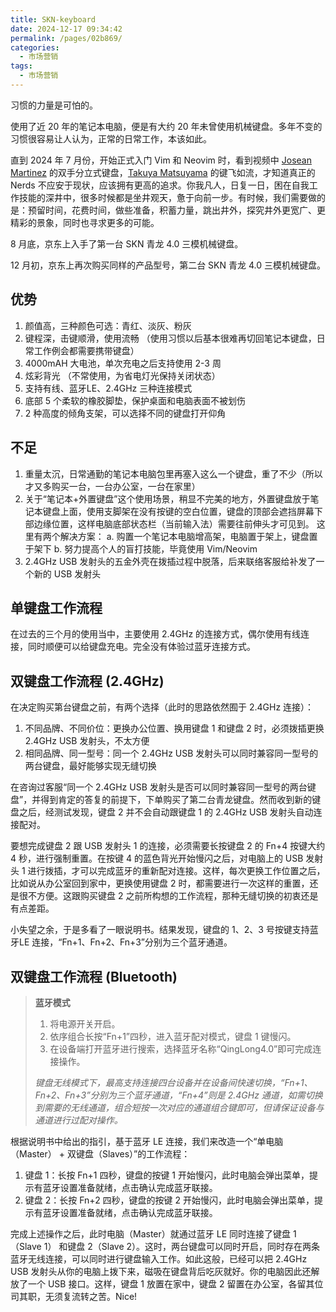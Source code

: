 ```yaml
---
title: SKN-keyboard
date: 2024-12-17 09:34:42
permalink: /pages/02b869/
categories: 
  - 市场营销
tags: 
  - 市场营销
---
```


习惯的力量是可怕的。

使用了近 20 年的笔记本电脑，便是有大约 20 年未曾使用机械键盘。多年不变的习惯很容易让人认为，正常的日常工作，本该如此。

直到 2024 年 7 月份，开始正式入门 Vim 和 Neovim 时，看到视频中 [Josean Martinez](https://www.josean.com) 的双手分立式键盘，[Takuya Matsuyama](https://github.com/craftzdog) 的键飞如流，才知道真正的 Nerds 不应安于现状，应该拥有更高的追求。你我凡人，日复一日，困在自我工作技能的深井中，很多时候都是坐井观天，惫于向前一步。有时候，我们需要做的是：预留时间，花费时间，做些准备，积蓄力量，跳出井外，探究井外更宽广、更精彩的景象，同时也寻求更多的可能。

8 月底，京东上入手了第一台 SKN 青龙 4.0 三模机械键盘。

12 月初，京东上再次购买同样的产品型号，第二台 SKN 青龙 4.0 三模机械键盘。

## 优势

1. 颜值高，三种颜色可选：青红、淡灰、粉灰
2. 键程深，击键顺滑，使用流畅 （使用习惯以后基本很难再切回笔记本键盘，日常工作例会都需要携带键盘）
3. 4000mAH 大电池，单次充电之后支持使用 2-3 周
4. 炫彩背光 （不常使用，为省电灯光保持关闭状态）
5. 支持有线、蓝牙LE、2.4GHz 三种连接模式
6. 底部 5 个柔软的橡胶脚垫，保护桌面和电脑表面不被划伤
7. 2 种高度的倾角支架，可以选择不同的键盘打开仰角

## 不足

1. 重量太沉，日常通勤的笔记本电脑包里再塞入这么一个键盘，重了不少（所以才又多购买一台，一台办公室，一台在家里）
2. 关于“笔记本+外置键盘”这个使用场景，稍显不完美的地方，外置键盘放于笔记本键盘上面，使用支脚架在没有按键的空白位置，键盘的顶部会遮挡屏幕下部边缘位置，这样电脑底部状态栏（当前输入法）需要往前伸头才可见到。
   这里有两个解决方案：
   a. 购置一个笔记本电脑增高架，电脑置于架上，键盘置于架下
   b. 努力提高个人的盲打技能，毕竟使用 Vim/Neovim
3. 2.4GHz USB 发射头的五金外壳在拨插过程中脱落，后来联络客服给补发了一个新的 USB 发射头

## 单键盘工作流程

在过去的三个月的使用当中，主要使用 2.4GHz 的连接方式，偶尔使用有线连接，同时顺便可以给键盘充电。完全没有体验过蓝牙连接方式。

## 双键盘工作流程 (2.4GHz)

在决定购买第台键盘之前，有两个选择（此时的思路依然囿于 2.4GHz 连接）：

1. 不同品牌、不同价位：更换办公位置、换用键盘 1 和键盘 2 时，必须拨插更换 2.4GHz USB 发射头，不太方便
2. 相同品牌、同一型号：同一个 2.4GHz USB 发射头可以同时兼容同一型号的两台键盘，最好能够实现无缝切换

在咨询过客服“同一个 2.4GHz USB 发射头是否可以同时兼容同一型号的两台键盘”，并得到肯定的答复的前提下，下单购买了第二台青龙键盘。然而收到新的键盘之后，经测试发现，键盘 2 并不会自动跟键盘 1 的 2.4GHz USB 发射头自动连接配对。

要想完成键盘 2 跟 USB 发射头 1 的连接，必须需要长按键盘 2 的 Fn+4 按键大约 4 秒，进行强制重置。在按键 4 的蓝色背光开始慢闪之后，对电脑上的 USB 发射头 1 进行拨插，才可以完成蓝牙的重新配对连接。这样，每次更换工作位置之后，比如说从办公室回到家中，更换使用键盘 2 时，都需要进行一次这样的重置，还是很不方便。这跟购买键盘 2 之前所构想的工作流程，那种无缝切换的初衷还是有点差距。

小失望之余，于是多看了一眼说明书。结果发现，键盘的 1、2、3 号按键支持蓝牙LE 连接，“Fn+1、Fn+2、Fn+3”分别为三个蓝牙通道。

## 双键盘工作流程 (Bluetooth)

> **蓝牙模式**
>
> 1. 将电源开关开启。
> 2. 依序组合长按“Fn+1”四秒，进入蓝牙配对模式，键盘 1 键慢闪。
> 3. 在设备端打开蓝牙进行搜索，选择蓝牙名称“QingLong4.0”即可完成连接操作。
>
> _键盘无线模式下，最高支持连接四台设备并在设备间快速切换，“Fn+1、Fn+2、Fn+3”分别为三个蓝牙通道，“Fn+4”则是 2.4GHz 通道，如需切换到需要的无线通道，组合短按一次对应的通道组合键即可，但请保证设备与通道进行过配对操作。_

根据说明书中给出的指引，基于蓝牙 LE 连接，我们来改造一个“单电脑 （Master） + 双键盘（Slaves）”的工作流程：

1. 键盘 1：长按 Fn+1 四秒，键盘的按键 1 开始慢闪，此时电脑会弹出菜单，提示有蓝牙设置准备就绪，点击确认完成蓝牙联接。
2. 键盘 2：长按 Fn+2 四秒，键盘的按键 2 开始慢闪，此时电脑会弹出菜单，提示有蓝牙设置准备就绪，点击确认完成蓝牙联接。

完成上述操作之后，此时电脑（Master）就通过蓝牙 LE 同时连接了键盘 1（Slave 1） 和键盘 2（Slave 2）。这时，两台键盘可以同时开启，同时存在两条蓝牙无线连接，可以同时进行键盘输入工作。如此这般，已经可以把 2.4GHz USB 发射头从你的电脑上拨下来，磁吸在键盘背后吃灰就好。你的电脑因此还解放了一个 USB 接口。这样，键盘 1 放置在家中，键盘 2 留置在办公室，各留其位司其职，无须复流转之苦。Nice!
